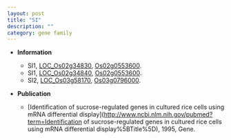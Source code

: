 ```yaml
---
layout: post
title: "SI"
description: ""
category: gene family
---
```


* **Information**  
    + SI1, [LOC_Os02g34830](http://rice.uga.edu/cgi-bin/ORF_infopage.cgi?orf=LOC_Os02g34830), [Os02g0553600](https://rapdb.dna.affrc.go.jp/locus/?name=Os02g0553600).
    + SI1, [LOC_Os02g34840](http://rice.uga.edu/cgi-bin/ORF_infopage.cgi?orf=LOC_Os02g34840), [Os02g0553600](https://rapdb.dna.affrc.go.jp/locus/?name=Os02g0553600).
    + SI2, [LOC_Os03g58170](http://rice.uga.edu/cgi-bin/ORF_infopage.cgi?orf=LOC_Os03g58170), [Os03g0796000](https://rapdb.dna.affrc.go.jp/locus/?name=Os03g0796000).

* **Publication**  
    + [Identification of sucrose-regulated genes in cultured rice cells using mRNA differential display](http://www.ncbi.nlm.nih.gov/pubmed?term=Identification of sucrose-regulated genes in cultured rice cells using mRNA differential display%5BTitle%5D), 1995, Gene.


